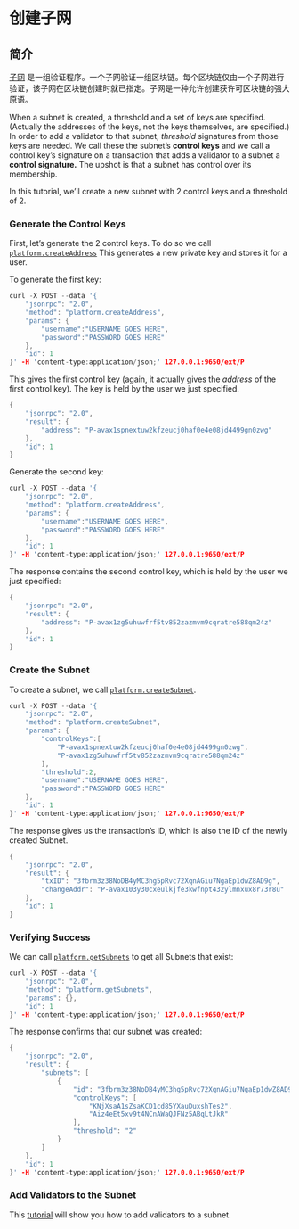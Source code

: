 # 创建子网

## 简介

[子网](../../../learn/platform-overview/#subnets) 是一组验证程序。一个子网验证一组区块链。每个区块链仅由一个子网进行验证，该子网在区块链创建时就已指定。子网是一种允许创建获许可区块链的强大原语。

When a subnet is created, a threshold and a set of keys are specified. \(Actually the addresses of the keys, not the keys themselves, are specified.\) In order to add a validator to that subnet, _threshold_ signatures from those keys are needed. We call these the subnet’s **control keys** and we call a control key’s signature on a transaction that adds a validator to a subnet a **control signature.** The upshot is that a subnet has control over its membership.

In this tutorial, we’ll create a new subnet with 2 control keys and a threshold of 2.

### Generate the Control Keys <a id="generate-the-control-keys"></a>

First, let’s generate the 2 control keys. To do so we call [`platform.createAddress`](../../avalanchego-apis/platform-chain-p-chain-api.md#platform-createaddress) This generates a new private key and stores it for a user.

To generate the first key:

```cpp
curl -X POST --data '{
    "jsonrpc": "2.0",
    "method": "platform.createAddress",
    "params": {
        "username":"USERNAME GOES HERE",
        "password":"PASSWORD GOES HERE"
    },
    "id": 1
}' -H 'content-type:application/json;' 127.0.0.1:9650/ext/P
```

This gives the first control key \(again, it actually gives the _address_ of the first control key\). The key is held by the user we just specified.

```cpp
{
    "jsonrpc": "2.0",
    "result": {
        "address": "P-avax1spnextuw2kfzeucj0haf0e4e08jd4499gn0zwg"
    },
    "id": 1
}
```

Generate the second key:

```cpp
curl -X POST --data '{
    "jsonrpc": "2.0",
    "method": "platform.createAddress",
    "params": {
        "username":"USERNAME GOES HERE",
        "password":"PASSWORD GOES HERE"
    },
    "id": 1
}' -H 'content-type:application/json;' 127.0.0.1:9650/ext/P
```

The response contains the second control key, which is held by the user we just specified:

```cpp
{
    "jsonrpc": "2.0",
    "result": {
        "address": "P-avax1zg5uhuwfrf5tv852zazmvm9cqratre588qm24z"
    },
    "id": 1
}
```

### Create the Subnet <a id="create-the-subnet"></a>

To create a subnet, we call [`platform.createSubnet`](../../avalanchego-apis/platform-chain-p-chain-api.md#platform-createsubnet).

```cpp
curl -X POST --data '{
    "jsonrpc": "2.0",
    "method": "platform.createSubnet",
    "params": {
        "controlKeys":[
            "P-avax1spnextuw2kfzeucj0haf0e4e08jd4499gn0zwg",
            "P-avax1zg5uhuwfrf5tv852zazmvm9cqratre588qm24z"
        ],
        "threshold":2,
        "username":"USERNAME GOES HERE",
        "password":"PASSWORD GOES HERE"
    },
    "id": 1
}' -H 'content-type:application/json;' 127.0.0.1:9650/ext/P
```

The response gives us the transaction’s ID, which is also the ID of the newly created Subnet.

```cpp
{
    "jsonrpc": "2.0",
    "result": {
        "txID": "3fbrm3z38NoDB4yMC3hg5pRvc72XqnAGiu7NgaEp1dwZ8AD9g",
        "changeAddr": "P-avax103y30cxeulkjfe3kwfnpt432ylmnxux8r73r8u"
    },
    "id": 1
}
```

### Verifying Success <a id="verifying-success"></a>

We can call [`platform.getSubnets`](../../avalanchego-apis/platform-chain-p-chain-api.md#platform-getsubnets) to get all Subnets that exist:

```cpp
curl -X POST --data '{
    "jsonrpc": "2.0",
    "method": "platform.getSubnets",
    "params": {},
    "id": 1
}' -H 'content-type:application/json;' 127.0.0.1:9650/ext/P
```

The response confirms that our subnet was created:

```cpp
{
    "jsonrpc": "2.0",
    "result": {
        "subnets": [
            {
                "id": "3fbrm3z38NoDB4yMC3hg5pRvc72XqnAGiu7NgaEp1dwZ8AD9g",
                "controlKeys": [
                    "KNjXsaA1sZsaKCD1cd85YXauDuxshTes2",
                    "Aiz4eEt5xv9t4NCnAWaQJFNz5ABqLtJkR"
                ],
                "threshold": "2"
            }
        ]
    },
    "id": 1
}' -H 'content-type:application/json;' 127.0.0.1:9650/ext/P
```

### Add Validators to the Subnet <a id="add-validators-to-the-subnet"></a>

This [tutorial](../nodes-and-staking/add-a-validator.md) will show you how to add validators to a subnet.

<!--stackedit_data:
eyJoaXN0b3J5IjpbNjE5NDcxNzE2XX0=
-->